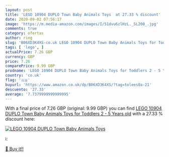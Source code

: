 ```yaml
---
layout: post
title: 'LEGO 10904 DUPLO Town Baby Animals Toys  at 27.33 % discount'
date: 2020-09-02 07:56:17
image: 'https://m.media-amazon.com/images/I/51dvu6zlHzL._SL200_.jpg'
comments: true
category: ofertas
author: ring
slug: 'B06XD3K4XS-co.uk LEGO 10904 DUPLO Town Baby Animals Toys for Toddlers 2...'
tags: [ 'lego', ]
actualPrice: 7.26 GBP
currency: GBP
price: 7.26
comparePrice: 9.99 GBP
prodname: 'LEGO 10904 DUPLO Town Baby Animals Toys for Toddlers 2 - 5 Years old'
country: 'co.uk'
flag: '🇬🇧'
buyurl: 'https://www.amazon.co.uk/dp/B06XD3K4XS/?tag=tolees0a-21'
descuento: '27.33'
average: '7.7379999999999995'
---
```


With a final price of 7.26 GBP (original: 9.99 GBP) you can find [LEGO 10904 DUPLO Town Baby Animals Toys for Toddlers 2 - 5 Years old](https://www.amazon.co.uk/dp/B06XD3K4XS/?tag=tolees0a-21) with a  27.33 % discount here:

[![LEGO 10904 DUPLO Town Baby Animals Toys ](https://m.media-amazon.com/images/I/51dvu6zlHzL._SL200_.jpg)](https://www.amazon.co.uk/dp/B06XD3K4XS/?tag=tolees0a-21)

ℹ️:


[🛒 Buy it!!](https://www.amazon.co.uk/dp/B06XD3K4XS/?tag=tolees0a-21)
